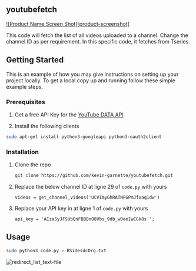 <!-- ABOUT THE PROJECT -->
## youtubefetch

[![Product Name Screen Shot][product-screenshot]](https://example.com)

This code will fetch the list of all videos uploaded to a channel. Change the channel ID as per requirement. In this specific code, it fetches from Tseries.

<!-- GETTING STARTED -->
## Getting Started

This is an example of how you may give instructions on setting up your project locally.
To get a local copy up and running follow these simple example steps.

### Prerequisites

1. Get a free API Key for the [YouTube DATA API](https://console.cloud.google.com/apis/credentials)

2. Install the following clients

  ```sh
  sudo apt-get install python3-googleapi python3-oauth2client
  ```

### Installation

1. Clone the repo
   ```sh
   git clone https://github.com/kevin-garnette/youtubefetch.git
   ```
2. Replace the below channel ID at ligne 29 of `code.py` with yours
   ```JS
   videos = get_channel_videos('UCVImyGhRATNFGPmJfxaq1dw')
   ```
3. Replace your API key in at ligne 1 of `code.py` with yours
   ```JS
   api_key = 'AIzaSyJFSUbQnFBBQnO8Vbs_9db_wDeeIwCGk8s'';
   ```
   
## Usage

   ```sh
   sudo python3 code.py > BSidesdcOrg.txt
   ```

   ![redirect_list_text-file](https://user-images.githubusercontent.com/58897196/104816297-2f3b4080-5812-11eb-8906-e7971e08614a.png)

